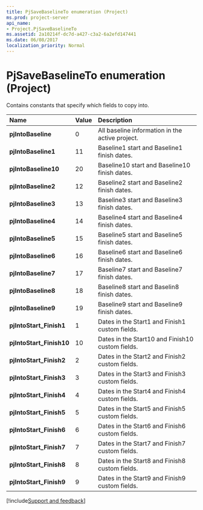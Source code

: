 ```yaml
---
title: PjSaveBaselineTo enumeration (Project)
ms.prod: project-server
api_name:
- Project.PjSaveBaselineTo
ms.assetid: 2a10214f-dc7d-a427-c3a2-6a2efd147441
ms.date: 06/08/2017
localization_priority: Normal
---
```



# PjSaveBaselineTo enumeration (Project)

Contains constants that specify which fields to copy into.



|Name|Value|Description|
|:-----|:-----|:-----|
|**pjIntoBaseline**|0|All baseline information in the active project.|
|**pjIntoBaseline1**|11|Baseline1 start and Baseline1 finish dates.|
|**pjIntoBaseline10**|20|Baseline10 start and Baseline10 finish dates.|
|**pjIntoBaseline2**|12|Baseline2 start and Baseline2 finish dates.|
|**pjIntoBaseline3**|13|Baseline3 start and Baseline3 finish dates.|
|**pjIntoBaseline4**|14|Baseline4 start and Baseline4 finish dates.|
|**pjIntoBaseline5**|15|Baseline5 start and Baseline5 finish dates.|
|**pjIntoBaseline6**|16|Baseline6 start and Baseline6 finish dates.|
|**pjIntoBaseline7**|17|Baseline7 start and Baseline7 finish dates.|
|**pjIntoBaseline8**|18|Baseline8 start and Baselin8 finish dates.|
|**pjIntoBaseline9**|19|Baseline9 start and Baseline9 finish dates.|
|**pjIntoStart_Finish1**|1|Dates in the Start1 and Finish1 custom fields.|
|**pjIntoStart_Finish10**|10|Dates in the Start10 and Finish10 custom fields.|
|**pjIntoStart_Finish2**|2|Dates in the Start2 and Finish2 custom fields.|
|**pjIntoStart_Finish3**|3|Dates in the Start3 and Finish3 custom fields.|
|**pjIntoStart_Finish4**|4|Dates in the Start4 and Finish4 custom fields.|
|**pjIntoStart_Finish5**|5|Dates in the Start5 and Finish5 custom fields.|
|**pjIntoStart_Finish6**|6|Dates in the Start6 and Finish6 custom fields.|
|**pjIntoStart_Finish7**|7|Dates in the Start7 and Finish7 custom fields.|
|**pjIntoStart_Finish8**|8|Dates in the Start8 and Finish8 custom fields.|
|**pjIntoStart_Finish9**|9|Dates in the Start9 and Finish9 custom fields.|

[!include[Support and feedback](~/includes/feedback-boilerplate.md)]